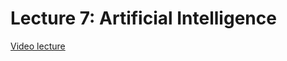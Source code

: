 # Lecture 7: Artificial Intelligence

[Video lecture](https://www.youtube.com/watch?v=6X58aP7yXC4&list=PLhQjrBD2T381WAHyx1pq-sBfykqMBI7V4&index=8)
